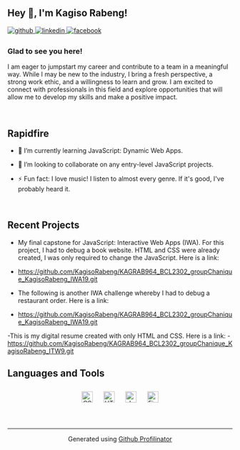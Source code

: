 ## Hey 👋, I'm  Kagiso Rabeng!  
  

<a href="https://github.com/KagisoRabeng" target="_blank">
<img src=https://img.shields.io/badge/github-%2324292e.svg?&style=for-the-badge&logo=github&logoColor=white alt=github style="margin-bottom: 5px;" />
</a>
<a href="https://linkedin.com/in/kagiso-rabeng-12356226a/" target="_blank">
<img src=https://img.shields.io/badge/linkedin-%231E77B5.svg?&style=for-the-badge&logo=linkedin&logoColor=white alt=linkedin style="margin-bottom: 5px;" />
</a>
<a href="https://www.facebook.com/kagiso.rabeng.526" target="_blank">
<img src=https://img.shields.io/badge/facebook-%232E87FB.svg?&style=for-the-badge&logo=facebook&logoColor=white alt=facebook style="margin-bottom: 5px;" />
</a>  
  



### Glad to see you here!  
I am eager to jumpstart my career and contribute to a team in a meaningful way. While I may be new to the industry, I bring a fresh perspective, a strong work ethic, and a willingness to learn and grow. I am excited to connect with professionals in this field and explore opportunities that will allow me to develop my skills and make a positive impact.  
  

<br/>  


## Rapidfire  

- 🌱 I’m currently learning JavaScript: Dynamic Web Apps.  
  

- 👯 I’m looking to collaborate on any entry-level JavaScript projects.  
  

- ⚡ Fun fact: I love music! I listen to almost every genre. If it's good, I've probably heard it.  


  

<br/>  

## Recent Projects
- My final capstone for JavaScript: Interactive Web Apps (IWA). For this project, I had to debug a book website. HTML and CSS were already created, I was only required to change the JavaScript. Here is a link:
- https://github.com/KagisoRabeng/KAGRAB964_BCL2302_groupChanique_KagisoRabeng_IWA19.git

- The following is another IWA challenge whereby I had to debug a restaurant order. Here is a link:
- https://github.com/KagisoRabeng/KAGRAB964_BCL2302_groupChanique_KagisoRabeng_IWA19.git

-This is my digital resume created with only HTML and CSS. Here is a link:
-https://github.com/KagisoRabeng/KAGRAB964_BCL2302_groupChanique_KagisoRabeng_ITW9.git

## Languages and Tools  
<div align="center">  
<a href="https://www.w3schools.com/css/" target="_blank"><img style="margin: 10px" src="https://profilinator.rishav.dev/skills-assets/css3-original-wordmark.svg" alt="CSS3" height="25" /></a>  
<a href="https://en.wikipedia.org/wiki/HTML5" target="_blank"><img style="margin: 10px" src="https://profilinator.rishav.dev/skills-assets/html5-original-wordmark.svg" alt="HTML5" height="25" /></a>  
<a href="https://www.javascript.com/" target="_blank"><img style="margin: 10px" src="https://profilinator.rishav.dev/skills-assets/javascript-original.svg" alt="JavaScript" height="25" /></a>  
<a href="https://www.figma.com/" target="_blank"><img style="margin: 10px" src="https://profilinator.rishav.dev/skills-assets/figma-icon.svg" alt="Figma" height="25" /></a>  
</div>  
  

<br/>  


<br />

----
<div align="center">Generated using <a href="https://profilinator.rishav.dev/" target="_blank">Github Profilinator</a></div>
